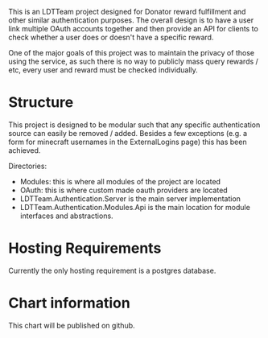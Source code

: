 This is an LDTTeam project designed for Donator reward fulfillment and other similar authentication purposes.
The overall design is to have a user link multiple OAuth accounts together and then provide an API for clients to check whether a user does or doesn't have a specific reward.

One of the major goals of this project was to maintain the privacy of those using the service, as such there is no way to publicly mass query rewards / etc, every user and reward must be checked individually.

# Structure

This project is designed to be modular such that any specific authentication source can easily be removed / added.
Besides a few exceptions (e.g. a form for minecraft usernames in the ExternalLogins page) this has been achieved.

Directories:
* Modules: this is where all modules of the project are located
* OAuth: this is where custom made oauth providers are located
* LDTTeam.Authentication.Server is the main server implementation
* LDTTeam.Authentication.Modules.Api is the main location for module interfaces and abstractions.

# Hosting Requirements

Currently the only hosting requirement is a postgres database.

# Chart information
This chart will be published on github.
